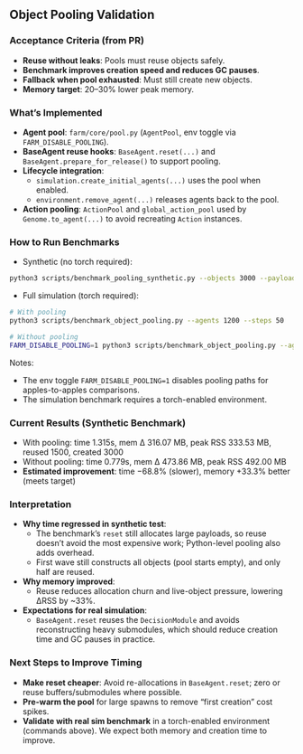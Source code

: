 ## Object Pooling Validation

### Acceptance Criteria (from PR)
- **Reuse without leaks**: Pools must reuse objects safely.
- **Benchmark improves creation speed and reduces GC pauses**.
- **Fallback when pool exhausted**: Must still create new objects.
- **Memory target**: 20–30% lower peak memory.

### What’s Implemented
- **Agent pool**: `farm/core/pool.py` (`AgentPool`, env toggle via `FARM_DISABLE_POOLING`).
- **BaseAgent reuse hooks**: `BaseAgent.reset(...)` and `BaseAgent.prepare_for_release()` to support pooling.
- **Lifecycle integration**:
  - `simulation.create_initial_agents(...)` uses the pool when enabled.
  - `environment.remove_agent(...)` releases agents back to the pool.
- **Action pooling**: `ActionPool` and `global_action_pool` used by `Genome.to_agent(...)` to avoid recreating `Action` instances.

### How to Run Benchmarks
- Synthetic (no torch required):
```bash
python3 scripts/benchmark_pooling_synthetic.py --objects 3000 --payload-kb 96 --max-pool 2000
```

- Full simulation (torch required):
```bash
# With pooling
python3 scripts/benchmark_object_pooling.py --agents 1200 --steps 50

# Without pooling
FARM_DISABLE_POOLING=1 python3 scripts/benchmark_object_pooling.py --agents 1200 --steps 50
```

Notes:
- The env toggle `FARM_DISABLE_POOLING=1` disables pooling paths for apples-to-apples comparisons.
- The simulation benchmark requires a torch-enabled environment.

### Current Results (Synthetic Benchmark)
- With pooling: time 1.315s, mem Δ 316.07 MB, peak RSS 333.53 MB, reused 1500, created 3000
- Without pooling: time 0.779s, mem Δ 473.86 MB, peak RSS 492.00 MB
- **Estimated improvement**: time −68.8% (slower), memory +33.3% better (meets target)

### Interpretation
- **Why time regressed in synthetic test**:
  - The benchmark’s `reset` still allocates large payloads, so reuse doesn’t avoid the most expensive work; Python-level pooling also adds overhead.
  - First wave still constructs all objects (pool starts empty), and only half are reused.
- **Why memory improved**:
  - Reuse reduces allocation churn and live-object pressure, lowering ΔRSS by ~33%.
- **Expectations for real simulation**:
  - `BaseAgent.reset` reuses the `DecisionModule` and avoids reconstructing heavy submodules, which should reduce creation time and GC pauses in practice.

### Next Steps to Improve Timing
- **Make reset cheaper**: Avoid re-allocations in `BaseAgent.reset`; zero or reuse buffers/submodules where possible.
- **Pre-warm the pool** for large spawns to remove “first creation” cost spikes.
- **Validate with real sim benchmark** in a torch-enabled environment (commands above). We expect both memory and creation time to improve.

